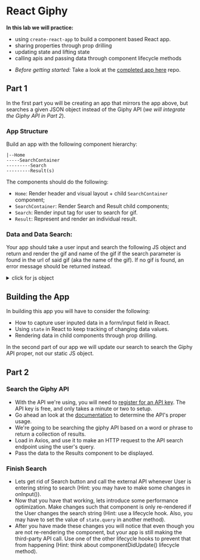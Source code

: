 # React Giphy

**In this lab we will practice:**
* using `create-react-app` to build a component based React app.
* sharing properties through prop drilling
* updating state and lifting state
* calling apis and passing data through component lifecycle methods

 - *Before getting started:* Take a look at the [completed app here](https://react-giphy-app.herokuapp.com/) repo.

## Part 1

In the first part you will be creating an app that mirrors the app above, but searches a given JSON object instead of the Giphy API (*we will integrate the Giphy API in Part 2*). 

### App Structure
Build an app with the following component hierarchy: 
```
|--Home
-----SearchContainer
---------Search
---------Result(s)
```

The components should do the following: 
- `Home`: Render header and visual layout + child `SearchContainer` component;
- `SearchContainer`: Render Search and Result child components; 
- `Search`: Render input tag for user to search for gif. 
- `Result`: Represent and render an individual result. 


### Data and Data Search:
Your app should take a user input and search the following JS object and return and render the gif and name of the gif if the search parameter is found in the url of said gif (aka the name of the gif). If no gif is found, an error message should be returned instead. 

<details><summary>click for js object</summary>

```js
{
  "data": [
    {
      "type": "gif",
      "id": "iuHaJ0D7macZq",
      "url": "http://giphy.com/gifs/cat-day-tomorrow-iuHaJ0D7macZq",
      "source": "https://www.reddit.com/r/CatGifs/comments/5f0h9a/tomorrow_is_legs_day/",
      "rating": "pg",
      "images": {
        "fixed_height": {
          "url": "http://media4.giphy.com/media/iuHaJ0D7macZq/200.gif"
        }
      }
    },
    {
      "type": "gif",
      "id": "Z1kpfgtHmpWHS",
      "url": "http://giphy.com/gifs/cat-way-make-Z1kpfgtHmpWHS",
      "source": "http://shewhoseeks.blogspot.com/2016/03/cat-gifs-that-make-me-laugh-way-more.html",
      "rating": "g",
      "images": {
        "fixed_height": {
          "url": "http://media4.giphy.com/media/Z1kpfgtHmpWHS/200.gif"
        }
      }
    }
  ],
  "meta": {
    "status": 200,
    "msg": "OK"
  },
  "pagination": {
    "total_count": 1947,
    "count": 25,
    "offset": 0
  }
}
```

</details>

## Building the App
In building this app you will have to consider the following: 
* How to capture user inputed data in a form/input field in React. 
* Using `state` in React to keep tracking of changing data values. 
* Rendering data in child components through prop drilling. 

In the second part of our app we will update our search to search the Giphy API proper, not our static JS object. 

## Part 2

### Search the Giphy API

- With the API we're using, you will need to [register for an API key](https://developers.giphy.com/). The API key is free, and only takes a minute or two to setup.
- Go ahead an look at the [documentation](https://developers.giphy.com/docs/) to determine the API's proper usage.
- We're going to be searching the giphy API based on a word or phrase to return a collection of results.
- Load in Axios, and use it to make an HTTP request to the API search endpoint using the user's query.
- Pass the data to the Results component to be displayed.

### Finish Search

- Lets get rid of Search button and call the external API whenever User is entering string to search (Hint: you may have to make some changes in onInput()).
- Now that you have that working, lets introduce some performance optimization. Make changes such that component is only re-rendered if the User changes the search string (Hint: use a lifecycle hook. Also, you may have to set the value of `state.query` in another method).
- After you have made these changes you will notice that even though you are not re-rendering the component, but your app is still making the third-party API call. Use one of the other lifecycle hooks to prevent that from happening (Hint: think about componentDidUpdate() lifecycle method).


